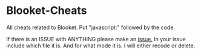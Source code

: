 # Blooket-Cheats
All cheats related to Blooket.
Put "javascript:" followed by the code.

If there is an ISSUE with ANYTHING please make an [issue.](https://github.com/porcupine62/Blooket-Cheats/issues)
In your issue include which file it is. And for what mode it is. I will either recode or delete.
